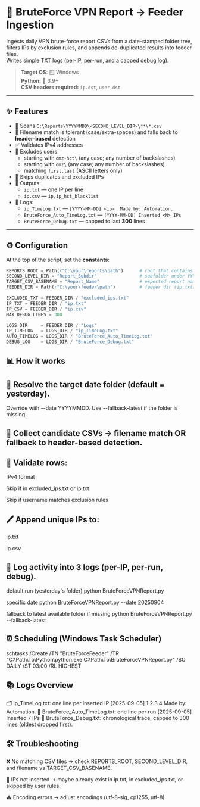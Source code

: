# 🔐 BruteForce VPN Report → Feeder Ingestion

Ingests daily VPN brute-force report CSVs from a date-stamped folder tree, filters IPs by exclusion rules, and appends de-duplicated results into feeder files.  
Writes simple TXT logs (per-IP, per-run, and a capped debug log).

> **Target OS:** 🪟 Windows  
> **Python:** 🐍 3.9+  
> **CSV headers required:** `ip.dst`, `user.dst`

---

## ✨ Features
- 📂 Scans `C:\Reports\YYYYMMDD\<SECOND_LEVEL_DIR>\**\*.csv`
- 🔎 Filename match is tolerant (case/extra-spaces) and falls back to **header-based** detection
- ✅ Validates IPv4 addresses
- 🚫 Excludes users:
  - starting with `dmz-hct\` (any case; any number of backslashes)
  - starting with `dmz\` (any case; any number of backslashes)
  - matching `first.last` (ASCII letters only)
- 🔄 Skips duplicates and excluded IPs
- 📄 Outputs:
  - `ip.txt` — one IP per line
  - `ip.csv` — `ip,ip_hct_blacklist`
- 📝 Logs:
  - `ip_TimeLog.txt` — `[YYYY-MM-DD] <ip>  Made by: Automation.`
  - `BruteForce_Auto_TimeLog.txt` — `[YYYY-MM-DD] Inserted <N> IPs`
  - `BruteForce_Debug.txt` — capped to last **300** lines

---

## ⚙️ Configuration
At the top of the script, set the **constants**:

```python
REPORTS_ROOT = Path(r"C:\your\reports\path")      # root that contains YYYYMMDD folders
SECOND_LEVEL_DIR = "Report_Subdir"                # subfolder under YYYYMMDD
TARGET_CSV_BASENAME = "Report_Name"               # expected report name (no extension)
FEEDER_DIR = Path(r"C:\your\feeder\path")         # feeder dir (ip.txt/ip.csv/logs)

EXCLUDED_TXT = FEEDER_DIR / "excluded_ips.txt"
IP_TXT = FEEDER_DIR / "ip.txt"
IP_CSV = FEEDER_DIR / "ip.csv"
MAX_DEBUG_LINES = 300

LOGS_DIR     = FEEDER_DIR / "Logs"
IP_TIMELOG   = LOGS_DIR / "ip_TimeLog.txt"
AUTO_TIMELOG = LOGS_DIR / "BruteForce_Auto_TimeLog.txt"
DEBUG_LOG    = LOGS_DIR / "BruteForce_Debug.txt"
```
## 📊 How it works

## 📅 Resolve the target date folder (default = yesterday).
Override with --date YYYYMMDD.
Use --fallback-latest if the folder is missing.

## 📑 Collect candidate CSVs → filename match OR fallback to header-based detection.

## 🧹 Validate rows:

IPv4 format

Skip if in excluded_ips.txt or ip.txt

Skip if username matches exclusion rules

## 🖊️ Append unique IPs to:

ip.txt

ip.csv

## 📝 Log activity into 3 logs (per-IP, per-run, debug).

  default run (yesterday's folder)
  python BruteForceVPNReport.py

   specific date
  python BruteForceVPNReport.py --date 20250904

  fallback to latest available folder if missing
  python BruteForceVPNReport.py --fallback-latest

## ⏰ Scheduling (Windows Task Scheduler)

schtasks /Create /TN "BruteForceFeeder" /TR "C:\Path\To\Python\python.exe C:\Path\To\BruteForceVPNReport.py" /SC DAILY /ST 03:00 /RL HIGHEST

## 📚 Logs Overview

🗂️ ip_TimeLog.txt: one line per inserted IP
      [2025-09-05] 1.2.3.4  Made by: Automation.
📅 BruteForce_Auto_TimeLog.txt: one line per run
      [2025-09-05] Inserted 7 IPs
🐞 BruteForce_Debug.txt: chronological trace, capped to 300 lines (oldest dropped first).

## 🛠 Troubleshooting
  ❌ No matching CSV files → check REPORTS_ROOT, SECOND_LEVEL_DIR, and filename vs TARGET_CSV_BASENAME.

  🔄 IPs not inserted → maybe already exist in ip.txt, in excluded_ips.txt, or skipped by user rules.

  ⚠️ Encoding errors → adjust encodings (utf-8-sig, cp1255, utf-8).
